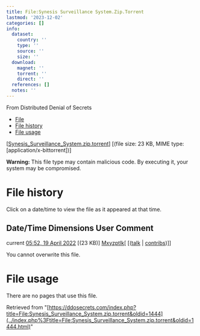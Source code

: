 ```yaml
---
title: File:Synesis Surveillance System.Zip.Torrent
lastmod: '2023-12-02'
categories: []
info:
  dataset:
    country: ''
    type: ''
    source: ''
    size: ''
  download:
    magnet: ''
    torrent: ''
    direct: ''
  references: []
  notes: ''
---
```




From Distributed Denial of Secrets

- [File](./File:Synesis_Surveillance_System.zip.torrent.html#file)
- [File
history](./File:Synesis_Surveillance_System.zip.torrent.html#filehistory)
- [File
usage](./File:Synesis_Surveillance_System.zip.torrent.html#filelinks)

[[Synesis_Surveillance_System.zip.torrent](../images/8/8a/Synesis_Surveillance_System.zip.torrent "Synesis Surveillance System.zip.torrent")]
‎[(file size: 23 KB, MIME type:
[application/x-bittorrent])]

**Warning:** This file type may contain malicious code. By executing it,
your system may be compromised.

# File history

Click on a date/time to view the file as it appeared at that time.

Date/Time Dimensions User Comment
---
current [05:52, 19 April 2022](../images/8/8a/Synesis_Surveillance_System.zip.torrent) [(23 KB)] [Mxyzptlk](../index.php%3Ftitle=User:Mxyzptlk&action=edit&redlink=1.html "User:Mxyzptlk (page does not exist)")[ [([talk](../index.php%3Ftitle=User_talk:Mxyzptlk&action=edit&redlink=1.html "User talk:Mxyzptlk (page does not exist)") | [contribs](./Special:Contributions/Mxyzptlk.html "Special:Contributions/Mxyzptlk"))]]

You cannot overwrite this file.

# File usage

There are no pages that use this file.

Retrieved from
"[https://ddosecrets.com/index.php?title=File:Synesis_Surveillance_System.zip.torrent&oldid=1444](../index.php%3Ftitle=File:Synesis_Surveillance_System.zip.torrent&oldid=1444.html)"

